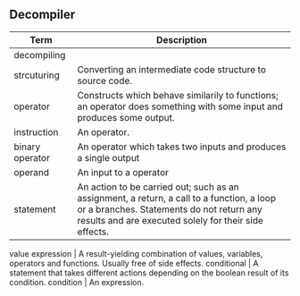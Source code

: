 ## Decompiler
Term  | Description
--- | ---
decompiling | 
strcuturing | Converting an intermediate code structure to source code.
operator | Constructs which behave similarily to functions; an operator does something with some input and produces some output.
instruction | An operator.
binary operator | An operator which takes two inputs and produces a single output
operand | An input to a operator
statement | An action to be carried out; such as an assignment, a return, a call to a function, a loop or a branches. Statements do not return any results and are executed solely for their side effects.
value
expression | A result-yielding combination of values, variables, operators and functions. Usually free of side effects. 
conditional | A statement that takes different actions depending on the boolean result of its condition.
condition | An expression.
